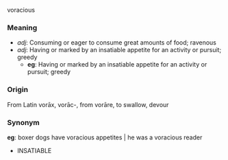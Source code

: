 voracious
### Meaning
+ _adj_: Consuming or eager to consume great amounts of food; ravenous
+ _adj_: Having or marked by an insatiable appetite for an activity or pursuit; greedy
    + __eg__: Having or marked by an insatiable appetite for an activity or pursuit; greedy

### Origin

From Latin vorāx, vorāc-, from vorāre, to swallow, devour

### Synonym

__eg__: boxer dogs have voracious appetites | he was a voracious reader

+ INSATIABLE


